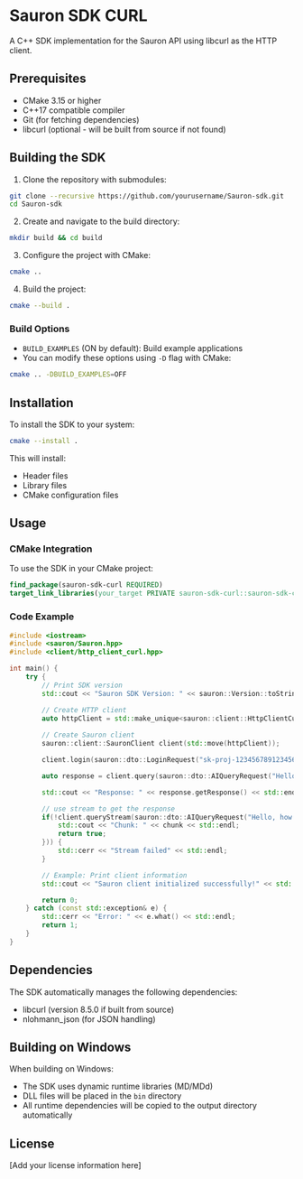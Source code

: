 # Sauron SDK CURL

A C++ SDK implementation for the Sauron API using libcurl as the HTTP client.

## Prerequisites

- CMake 3.15 or higher
- C++17 compatible compiler
- Git (for fetching dependencies)
- libcurl (optional - will be built from source if not found)

## Building the SDK

1. Clone the repository with submodules:
```bash
git clone --recursive https://github.com/yourusername/Sauron-sdk.git
cd Sauron-sdk
```

2. Create and navigate to the build directory:
```bash
mkdir build && cd build
```

3. Configure the project with CMake:
```bash
cmake ..
```

4. Build the project:
```bash
cmake --build .
```

### Build Options

- `BUILD_EXAMPLES` (ON by default): Build example applications
- You can modify these options using `-D` flag with CMake:
```bash
cmake .. -DBUILD_EXAMPLES=OFF
```

## Installation

To install the SDK to your system:

```bash
cmake --install .
```

This will install:
- Header files
- Library files
- CMake configuration files

## Usage

### CMake Integration

To use the SDK in your CMake project:

```cmake
find_package(sauron-sdk-curl REQUIRED)
target_link_libraries(your_target PRIVATE sauron-sdk-curl::sauron-sdk-curl)
```

### Code Example

```cpp
#include <iostream>
#include <sauron/Sauron.hpp>
#include <client/http_client_curl.hpp>

int main() {
    try {
        // Print SDK version
        std::cout << "Sauron SDK Version: " << sauron::Version::toString() << std::endl;

        // Create HTTP client
        auto httpClient = std::make_unique<sauron::client::HttpClientCurl>("localhost:3000");
        
        // Create Sauron client
        sauron::client::SauronClient client(std::move(httpClient));

        client.login(sauron::dto::LoginRequest("sk-proj-123456789123456789123456789", sauron::dto::AIProvider::OPENAI));

        auto response = client.query(sauron::dto::AIQueryRequest("Hello, how are you?", sauron::dto::AIProvider::OPENAI, "gpt-4o-mini"));

        std::cout << "Response: " << response.getResponse() << std::endl;

        // use stream to get the response
        if(!client.queryStream(sauron::dto::AIQueryRequest("Hello, how are you?", sauron::dto::AIProvider::OPENAI, "gpt-4o-mini"), [](const std::string& chunk, bool is_final) {
            std::cout << "Chunk: " << chunk << std::endl;
            return true;
        })) {
            std::cerr << "Stream failed" << std::endl;
        }

        // Example: Print client information
        std::cout << "Sauron client initialized successfully!" << std::endl;

        return 0;
    } catch (const std::exception& e) {
        std::cerr << "Error: " << e.what() << std::endl;
        return 1;
    }
} 
```

## Dependencies

The SDK automatically manages the following dependencies:
- libcurl (version 8.5.0 if built from source)
- nlohmann_json (for JSON handling)

## Building on Windows

When building on Windows:
- The SDK uses dynamic runtime libraries (MD/MDd)
- DLL files will be placed in the `bin` directory
- All runtime dependencies will be copied to the output directory automatically

## License

[Add your license information here]
